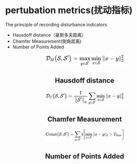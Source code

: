 # pertubation metrics(扰动指标)
The principle of recording disturbance indicators
* Hausdoff distance（豪斯多夫距离）
* Chamfer Measurement(倒角距离)
* Number of Points Added




<div align=center><img src="https://github.com/memory009/undergraduate/blob/main/figure/Hausdorff%20Distance.jpg" width="50%" height="50%">  
  
## Hausdoff distance

<div align=center><img src="https://github.com/memory009/undergraduate/blob/main/figure/Chamfer%20Measurement.jpg" width="50%" height="50%">  
  
## Chamfer Measurement 

<div align=center><img src="https://github.com/memory009/undergraduate/blob/main/figure/Number%20of%20Points%20Added.jpg" width="50%" height="50%">  
  
## Number of Points Added






